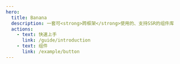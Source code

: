 ```yaml
---
hero:
  title: Banana
  description: 一套可<strong>跨框架</strong>使用的、支持SSR的组件库
  actions:
    - text: 快速上手
      link: /guide/introduction
    - text: 组件
      link: /example/button
---
```

